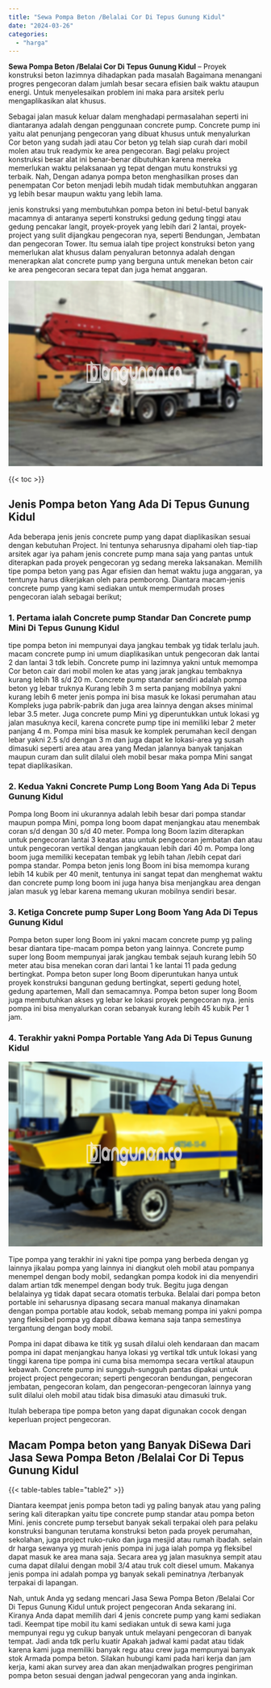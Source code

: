```yaml
---
title: "Sewa Pompa Beton /Belalai Cor Di Tepus Gunung Kidul"
date: "2024-03-26"
categories: 
  - "harga"
---
```


**Sewa Pompa Beton /Belalai Cor Di Tepus Gunung Kidul** – Proyek konstruksi beton lazimnya dihadapkan pada masalah Bagaimana menangani progres pengecoran dalam jumlah besar secara efisien baik waktu ataupun energi. Untuk menyelesaikan problem ini maka para arsitek perlu mengaplikasikan alat khusus.

Sebagai jalan masuk keluar dalam menghadapi permasalahan seperti ini diantaranya adalah dengan penggunaan concrete pump. Concrete pump ini yaitu alat penunjang pengecoran yang dibuat khusus untuk menyalurkan Cor beton yang sudah jadi atau Cor beton yg telah siap curah dari mobil molen atau truk readymix ke area pengecoran. Bagi pelaku project konstruksi besar alat ini benar-benar dibutuhkan karena mereka memerlukan waktu pelaksanaan yg tepat dengan mutu konstruksi yg terbaik. Nah, Dengan adanya pompa beton menghasilkan proses dan penempatan Cor beton menjadi lebih mudah tidak membutuhkan anggaran yg lebih besar maupun waktu yang lebih lama.

jenis konstruksi yang membutuhkan pompa beton ini betul-betul banyak macamnya di antaranya seperti konstruksi gedung gedung tinggi atau gedung pencakar langit, proyek-proyek yang lebih dari 2 lantai, proyek-project yang sulit dijangkau pengecoran nya, seperti Bendungan, Jembatan dan pengecoran Tower. Itu semua ialah tipe project konstruksi beton yang memerlukan alat khusus dalam penyaluran betonnya adalah dengan menerapkan alat concrete pump yang berguna untuk menekan beton cair ke area pengecoran secara tepat dan juga hemat anggaran.

![Sewa Pompa Beton /Belalai Cor Di Tepus Gunung Kidul](/images/sewa-concrete-pump-32.png)

{{< toc >}}

## Jenis Pompa beton Yang Ada Di Tepus Gunung Kidul

Ada beberapa jenis jenis concrete pump yang dapat diaplikasikan sesuai dengan kebutuhan Project. Ini tentunya seharusnya dipahami oleh tiap-tiap arsitek agar iya paham jenis concrete pump mana saja yang pantas untuk diterapkan pada proyek pengecoran yg sedang mereka laksanakan. Memilih tipe pompa beton yang pas Agar efisien dan hemat waktu juga anggaran, ya tentunya harus dikerjakan oleh para pemborong. Diantara macam-jenis concrete pump yang kami sediakan untuk mempermudah proses pengecoran ialah sebagai berikut;

### 1\. Pertama ialah Concrete pump Standar Dan Concrete pump Mini Di Tepus Gunung Kidul

tipe pompa beton ini mempunyai daya jangkau tembak yg tidak terlalu jauh. macam concrete pump ini umum diaplikasikan untuk pengecoran dak lantai 2 dan lantai 3 tdk lebih. Concrete pump ini lazimnya yakni untuk memompa Cor beton cair dari mobil molen ke atas yang jarak jangkau tembaknya kurang lebih 18 s/d 20 m. Concrete pump standar sendiri adalah pompa beton yg lebar truknya Kurang lebih 3 m serta panjang mobilnya yakni kurang lebih 6 meter jenis pompa ini bisa masuk ke lokasi perumahan atau Kompleks juga pabrik-pabrik dan juga area lainnya dengan akses minimal lebar 3.5 meter. Juga concrete pump Mini yg diperuntukkan untuk lokasi yg jalan masuknya kecil, karena concrete pump tipe ini memiliki lebar 2 meter panjang 4 m. Pompa mini bisa masuk ke komplek perumahan kecil dengan lebar yakni 2.5 s/d dengan 3 m dan juga dapat ke lokasi-area yg susah dimasuki seperti area atau area yang Medan jalannya banyak tanjakan maupun curam dan sulit dilalui oleh mobil besar maka pompa Mini sangat tepat diaplikasikan.

### 2\. Kedua Yakni Concrete Pump Long Boom Yang Ada Di Tepus Gunung Kidul

Pompa long Boom ini ukurannya adalah lebih besar dari pompa standar maupun pompa Mini, pompa long boom dapat menjangkau atau menembak coran s/d dengan 30 s/d 40 meter. Pompa long Boom lazim diterapkan untuk pengecoran lantai 3 keatas atau untuk pengecoran jembatan dan atau untuk pengecoran vertikal dengan jangkauan lebih dari 40 m. Pompa long boom juga memiliki kecepatan tembak yg lebih tahan /lebih cepat dari pompa standar. Pompa beton jenis long Boom ini bisa memompa kurang lebih 14 kubik per 40 menit, tentunya ini sangat tepat dan menghemat waktu dan concrete pump long boom ini juga hanya bisa menjangkau area dengan jalan masuk yg lebar karena memang ukuran mobilnya sendiri besar.

### 3\. Ketiga Concrete pump Super Long Boom Yang Ada Di Tepus Gunung Kidul

Pompa beton super long Boom ini yakni macam concrete pump yg paling besar diantara tipe-macam pompa beton yang lainnya. Concrete pump super long Boom mempunyai jarak jangkau tembak sejauh kurang lebih 50 meter atau bisa menekan coran dari lantai 1 ke lantai 11 pada gedung bertingkat. Pompa beton super long Boom diperuntukan hanya untuk proyek konstruksi bangunan gedung bertingkat, seperti gedung hotel, gedung apartemen, Mall dan semacamnya. Pompa beton super long Boom juga membutuhkan akses yg lebar ke lokasi proyek pengecoran nya. jenis pompa ini bisa menyalurkan coran sebanyak kurang lebih 45 kubik Per 1 jam.

### 4\. Terakhir yakni Pompa Portable Yang Ada Di Tepus Gunung Kidul

![Sewa Pompa Beton /Belalai Cor Di Tepus Gunung Kidul](/images/sewa-concrete-pump-20.png)

Tipe pompa yang terakhir ini yakni tipe pompa yang berbeda dengan yg lainnya jikalau pompa yang lainnya ini diangkut oleh mobil atau pompanya menempel dengan body mobil, sedangkan pompa kodok ini dia menyendiri dalam artian tdk menempel dengan body truk. Begitu juga dengan belalainya yg tidak dapat secara otomatis terbuka. Belalai dari pompa beton portable ini seharusnya dipasang secara manual makanya dinamakan dengan pompa portable atau kodok, sebab memang pompa ini yakni pompa yang fleksibel pompa yg dapat dibawa kemana saja tanpa semestinya tergantung dengan body mobil.

Pompa ini dapat dibawa ke titik yg susah dilalui oleh kendaraan dan macam pompa ini dapat menjangkau hanya lokasi yg vertikal tdk untuk lokasi yang tinggi karena tipe pompa ini cuma bisa memompa secara vertikal ataupun kebawah. Concrete pump ini sungguh-sungguh pantas dipakai untuk project project pengecoran; seperti pengecoran bendungan, pengecoran jembatan, pengecoran kolam, dan pengecoran-pengecoran lainnya yang sulit dilalui oleh mobil atau tidak bisa dimasuki atau dimasuki truk.

Itulah beberapa tipe pompa beton yang dapat digunakan cocok dengan keperluan project pengecoran.

## Macam Pompa beton yang Banyak DiSewa Dari Jasa Sewa Pompa Beton /Belalai Cor Di Tepus Gunung Kidul

{{< table-tables table="table2" >}}

Diantara keempat jenis pompa beton tadi yg paling banyak atau yang paling sering kali diterapkan yaitu tipe concrete pump standar atau pompa beton Mini. jenis concrete pump tersebut banyak sekali terpakai oleh para pelaku konstruksi bangunan terutama konstruksi beton pada proyek perumahan, sekolahan, juga project ruko-ruko dan juga mesjid atau rumah ibadah. selain dr harga sewanya yg murah jenis pompa ini juga ialah pompa yg fleksibel dapat masuk ke area mana saja. Secara area yg jalan masuknya sempit atau cuma dapat dilalui dengan mobil 3/4 atau truk colt diesel umum. Makanya jenis pompa ini adalah pompa yg banyak sekali peminatnya /terbanyak terpakai di lapangan.

Nah, untuk Anda yg sedang mencari Jasa Sewa Pompa Beton /Belalai Cor Di Tepus Gunung Kidul untuk project pengecoran Anda sekarang ini. Kiranya Anda dapat memilih dari 4 jenis concrete pump yang kami sediakan tadi. Keempat tipe mobil itu kami sediakan untuk di sewa kami juga mempunyai regu yg cukup banyak untuk melayani pengecoran di banyak tempat. Jadi anda tdk perlu kuatir Apakah jadwal kami padat atau tidak karena kami juga memiliki banyak regu atau crew juga mempunyai banyak stok Armada pompa beton. Silakan hubungi kami pada hari kerja dan jam kerja, kami akan survey area dan akan menjadwalkan progres pengiriman pompa beton sesuai dengan jadwal pengecoran yang anda inginkan.
